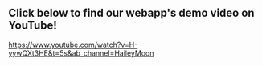## Click below to find our webapp's demo video on YouTube!

https://www.youtube.com/watch?v=H-yywQXt3HE&t=5s&ab_channel=HaileyMoon
